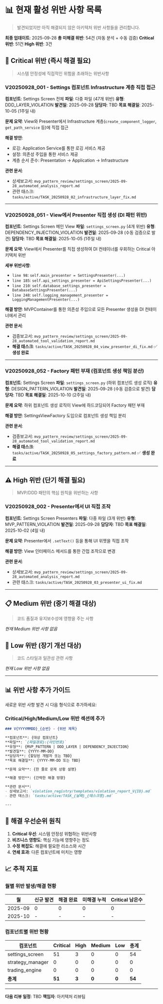 # 📊 현재 활성 위반 사항 목록

> 발견되었지만 아직 해결되지 않은 아키텍처 위반 사항들을 관리합니다.

**최종 업데이트**: 2025-09-28
**총 미해결 위반**: 54건 (자동 분석 + 수동 검증)
**Critical 위반**: 51건
**High 위반**: 3건

## 🚨 Critical 위반 (즉시 해결 필요)

> 시스템 안정성에 직접적인 위험을 초래하는 위반사항

### V20250928_001 - Settings 컴포넌트 Infrastructure 계층 직접 접근

**컴포넌트**: Settings Screen 전체
**파일**: 다중 파일 (47개 위반)
**유형**: DDD_LAYER_VIOLATION
**발견일**: 2025-09-28
**담당자**: TBD
**목표 해결일**: 2025-10-05 (1주일 내)

**문제 요약**: View와 Presenter에서 Infrastructure 계층(`create_component_logger`, `get_path_service` 등)에 직접 접근

**해결 방안**:

- 로깅: Application Service를 통한 로깅 서비스 제공
- 설정: 의존성 주입을 통한 서비스 제공
- 계층 순서 준수: Presentation → Application → Infrastructure

**관련 문서**:

- 상세보고서: `mvp_pattern_review/settings_screen/2025-09-28_automated_analysis_report.md`
- 관련 태스크: `tasks/active/TASK_20250928_02_infrastructure_layer_fix.md`

---

### V20250928_051 - View에서 Presenter 직접 생성 (DI 패턴 위반)

**컴포넌트**: Settings Screen 메인 View
**파일**: `settings_screen.py` (4개 위반)
**유형**: DEPENDENCY_INJECTION_VIOLATION
**발견일**: 2025-09-28 (수동 검증으로 발견)
**담당자**: TBD
**목표 해결일**: 2025-10-05 (1주일 내)

**문제 요약**: View에서 Presenter를 직접 생성하여 DI 컨테이너를 우회하는 Critical 아키텍처 위반

**세부 위반사항**:

- `line 98`: `self.main_presenter = SettingsPresenter(...)`
- `line 185`: `self.api_settings_presenter = ApiSettingsPresenter(...)`
- `line 210`: `self.database_settings_presenter = DatabaseSettingsPresenter(...)`
- `line 248`: `self.logging_management_presenter = LoggingManagementPresenter(...)`

**해결 방안**: MVPContainer를 통한 의존성 주입으로 모든 Presenter 생성을 DI 컨테이너에서 관리

**관련 문서**:

- 검증보고서: `mvp_pattern_review/settings_screen/2025-09-28_automated_tool_validation_report.md`
- **해결 태스크**: `tasks/active/TASK_20250928_04_view_presenter_di_fix.md` ✅ **생성 완료**

---

### V20250928_052 - Factory 패턴 부재 (컴포넌트 생성 책임 분산)

**컴포넌트**: Settings Screen
**파일**: `settings_screen.py` (하위 컴포넌트 생성 로직)
**유형**: DESIGN_PATTERN_VIOLATION
**발견일**: 2025-09-28 (수동 검증으로 발견)
**담당자**: TBD
**목표 해결일**: 2025-10-10 (2주일 내)

**문제 요약**: 하위 컴포넌트 생성 로직이 View에 하드코딩되어 Factory 패턴 부재

**해결 방안**: SettingsViewFactory 도입으로 컴포넌트 생성 책임 분리

**관련 문서**:

- 검증보고서: `mvp_pattern_review/settings_screen/2025-09-28_automated_tool_validation_report.md`
- **해결 태스크**: `tasks/active/TASK_20250928_05_settings_factory_pattern.md` ✅ **생성 완료**

---

## ⚠️ High 위반 (단기 해결 필요)

> MVP/DDD 패턴의 핵심 원칙을 위반하는 사항

### V20250928_002 - Presenter에서 UI 직접 조작

**컴포넌트**: Settings Screen Presenters
**파일**: 다중 파일 (3개 위반)
**유형**: MVP_PATTERN_VIOLATION
**발견일**: 2025-09-28
**담당자**: TBD
**목표 해결일**: 2025-10-02 (4일 내)

**문제 요약**: Presenter에서 `.setText()` 등을 통해 UI 위젯을 직접 조작

**해결 방안**: View 인터페이스 메서드를 통한 간접 조작으로 변경

**관련 문서**:

- 상세보고서: `mvp_pattern_review/settings_screen/2025-09-28_automated_analysis_report.md`
- 관련 태스크: `tasks/active/TASK_20250928_03_presenter_ui_fix.md`

---

## 📋 Medium 위반 (중기 해결 대상)

> 코드 품질과 유지보수성에 영향을 주는 사항

*현재 Medium 위반 사항 없음*

## 📝 Low 위반 (장기 개선 대상)

> 코드 스타일과 일관성 관련 사항

*현재 Low 위반 사항 없음*

---

## 📊 위반 사항 추가 가이드

새로운 위반 사항 발견 시 다음 형식으로 추가하세요:

### Critical/High/Medium/Low 위반 섹션에 추가

```markdown
### V{YYYYMMDD}_{순번} - {위반 제목}

**컴포넌트**: {대상 컴포넌트}
**파일**: `{파일경로}:{라인번호}`
**유형**: {MVP_PATTERN | DDD_LAYER | DEPENDENCY_INJECTION}
**발견일**: {YYYY-MM-DD}
**담당자**: {할당된 개발자 또는 TBD}
**목표 해결일**: {YYYY-MM-DD 또는 TBD}

**문제 요약**: {한 줄로 문제 상황 설명}

**해결 방안**: {간략한 해결 방향}

**관련 문서**:
- 상세보고서: `violation_registry/templates/violation_report_V{ID}.md`
- 관련 태스크: `tasks/active/TASK_{날짜}_{태스크명}.md`

---
```

## 🎯 해결 우선순위 원칙

1. **Critical 우선**: 시스템 안정성 위협하는 위반사항
2. **비즈니스 영향도**: 핵심 기능에 영향주는 정도
3. **수정 복잡도**: 해결에 필요한 리소스와 시간
4. **연쇄 효과**: 다른 컴포넌트에 미치는 영향

## 📈 추적 지표

### 월별 위반 발생/해결 현황

| 월 | 신규 발견 | 해결 완료 | 미해결 누적 | Critical 남은수 |
|----|----------|----------|-------------|-----------------|
| 2025-09 | 0 | 0 | 0 | 0 |
| 2025-10 | - | - | - | - |

### 컴포넌트별 위반 현황

| 컴포넌트 | Critical | High | Medium | Low | 총계 |
|----------|----------|------|--------|-----|------|
| settings_screen | 51 | 3 | 0 | 0 | 54 |
| strategy_manager | 0 | 0 | 0 | 0 | 0 |
| trading_engine | 0 | 0 | 0 | 0 | 0 |
| **총계** | **51** | **3** | **0** | **0** | **54** |

---

**다음 리뷰 일정**: TBD
**책임자**: 아키텍처 리뷰팀
